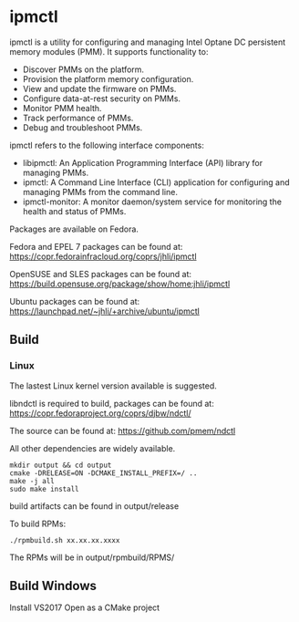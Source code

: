 # ipmctl

ipmctl is a utility for configuring and managing Intel Optane DC persistent memory modules (PMM).
It supports functionality to:

* Discover PMMs on the platform.
* Provision the platform memory configuration.
* View and update the firmware on PMMs.
* Configure data-at-rest security on PMMs.
* Monitor PMM health.
* Track performance of PMMs.
* Debug and troubleshoot PMMs.

ipmctl refers to the following interface components:

* libipmctl: An Application Programming Interface (API) library for managing PMMs.
* ipmctl: A Command Line Interface (CLI) application for configuring and managing PMMs from the command line.
* ipmctl-monitor: A monitor daemon/system service for monitoring the health and status of PMMs.

Packages are available on Fedora.

Fedora and EPEL 7 packages can be found at: https://copr.fedorainfracloud.org/coprs/jhli/ipmctl

OpenSUSE and SLES packages can be found at: https://build.opensuse.org/package/show/home:jhli/ipmctl

Ubuntu packages can be found at: https://launchpad.net/~jhli/+archive/ubuntu/ipmctl


## Build

### Linux

The lastest Linux kernel version available is suggested.

libndctl is required to build, packages can be found at: https://copr.fedoraproject.org/coprs/djbw/ndctl/

The source can be found at: https://github.com/pmem/ndctl

All other dependencies are widely available.

```
mkdir output && cd output
cmake -DRELEASE=ON -DCMAKE_INSTALL_PREFIX=/ ..
make -j all
sudo make install
```
build artifacts can be found in output/release

To build RPMs:

```
./rpmbuild.sh xx.xx.xx.xxxx
```

The RPMs will be in output/rpmbuild/RPMS/

## Build Windows

Install VS2017
Open as a CMake project
